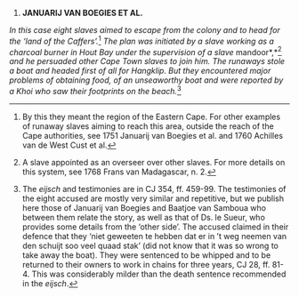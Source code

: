 1.  **JANUARIJ VAN BOEGIES ET AL.**

*In this case eight slaves aimed to escape from the colony and to head
for the ‘land of the Caffers’.*[^1] *The plan was initiated by a slave
working as a charcoal burner in Hout Bay under the supervision of a
slave* mandoor*,*[^2] *and he persuaded other Cape Town slaves to join
him. The runaways stole a boat and headed first of all for Hangklip. But
they encountered major problems of obtaining food, of an unseaworthy
boat and were reported by a Khoi who saw their footprints on the
beach.*[^3]

[^1]: By this they meant the region of the Eastern Cape. For other
    examples of runaway slaves aiming to reach this area, outside the
    reach of the Cape authorities, see 1751 Januarij van Boegies et al.
    and 1760 Achilles van de West Cust et al.

[^2]: A slave appointed as an overseer over other slaves. For more
    details on this system, see 1768 Frans van Madagascar, n. 2.

[^3]: The *eijsch* and testimonies are in CJ 354, ff. 459-99. The
    testimonies of the eight accused are mostly very similar and
    repetitive, but we publish here those of Januarij van Boegies and
    Baatjoe van Samboua who between them relate the story, as well as
    that of Ds. le Sueur, who provides some details from the ‘other
    side’. The accused claimed in their defence that they ‘niet geweeten
    te hebben dat er in ’t weg neemen van den schuijt soo veel quaad
    stak’ (did not know that it was so wrong to take away the boat).
    They were sentenced to be whipped and to be returned to their owners
    to work in chains for three years, CJ 28, ff. 81-4. This was
    considerably milder than the death sentence recommended in the
    *eijsch*.
